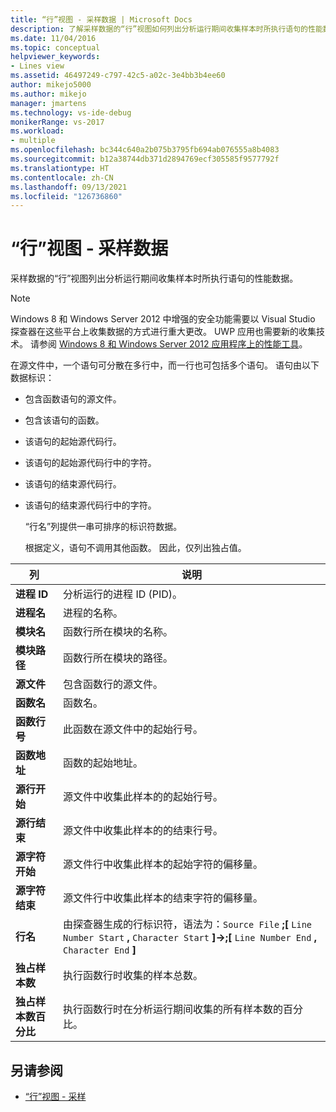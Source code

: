 ```yaml
---
title: “行”视图 - 采样数据 | Microsoft Docs
description: 了解采样数据的“行”视图如何列出分析运行期间收集样本时所执行语句的性能数据。
ms.date: 11/04/2016
ms.topic: conceptual
helpviewer_keywords:
- Lines view
ms.assetid: 46497249-c797-42c5-a02c-3e4bb3b4ee60
author: mikejo5000
ms.author: mikejo
manager: jmartens
ms.technology: vs-ide-debug
monikerRange: vs-2017
ms.workload:
- multiple
ms.openlocfilehash: bc344c640a2b075b3795fb694ab076555a8b4083
ms.sourcegitcommit: b12a38744db371d2894769ecf305585f9577792f
ms.translationtype: HT
ms.contentlocale: zh-CN
ms.lasthandoff: 09/13/2021
ms.locfileid: "126736860"
---
```

# <a name="lines-view---sampling-data"></a>“行”视图 - 采样数据
采样数据的“行”视图列出分析运行期间收集样本时所执行语句的性能数据。

> [!NOTE]
> Windows 8 和 Windows Server 2012 中增强的安全功能需要以 Visual Studio 探查器在这些平台上收集数据的方式进行重大更改。 UWP 应用也需要新的收集技术。 请参阅 [Windows 8 和 Windows Server 2012 应用程序上的性能工具](../profiling/performance-tools-on-windows-8-and-windows-server-2012-applications.md)。

 在源文件中，一个语句可分散在多行中，而一行也可包括多个语句。 语句由以下数据标识：

- 包含函数语句的源文件。

- 包含该语句的函数。

- 该语句的起始源代码行。

- 该语句的起始源代码行中的字符。

- 该语句的结束源代码行。

- 该语句的结束源代码行中的字符。

  “行名”列提供一串可排序的标识符数据。

  根据定义，语句不调用其他函数。 因此，仅列出独占值。

|列|说明|
|------------|-----------------|
|**进程 ID**|分析运行的进程 ID (PID)。|
|**进程名**|进程的名称。|
|**模块名**|函数行所在模块的名称。|
|**模块路径**|函数行所在模块的路径。|
|**源文件**|包含函数行的源文件。|
|**函数名**|函数名。|
|**函数行号**|此函数在源文件中的起始行号。|
|**函数地址**|函数的起始地址。|
|**源行开始**|源文件中收集此样本的的起始行号。|
|**源行结束**|源文件中收集此样本的的结束行号。|
|**源字符开始**|源文件行中收集此样本的起始字符的偏移量。|
|**源字符结束**|源文件行中收集此样本的结束字符的偏移量。|
|**行名**|由探查器生成的行标识符，语法为：`Source File` **;[** `Line Number Start` **,** `Character Start` **]->;[** `Line Number End` **,** `Character End` **]**|
|**独占样本数**|执行函数行时收集的样本总数。|
|**独占样本数百分比**|执行函数行时在分析运行期间收集的所有样本数的百分比。|

## <a name="see-also"></a>另请参阅
- [“行”视图 - 采样](../profiling/lines-view-dotnet-memory-sampling-data.md)
